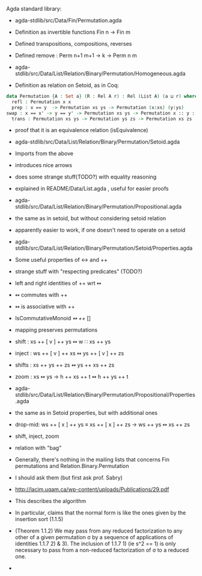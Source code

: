 Agda standard library:

 - agda-stdlib/src/Data/Fin/Permutation.agda
  - Definition as invertible functions Fin n -> Fin m
  - Defined transpositions, compositions, reverses
  - Defined remove : Perm n+1 m+1 -> k -> Perm n m
 
 - agda-stdlib/src/Data/List/Relation/Binary/Permutation/Homogeneous.agda
  - Definition as relation on Setoid, as in Coq:
  ```agda
  data Permutation {A : Set a} (R : Rel A r) : Rel (List A) (a ⊔ r) where
    refl : Permutation x x
    prep : x == y  -> Permutation xs ys -> Permutation (x:xs) (y:ys)
  swap : x == x' -> y == y' -> Permutation xs ys -> Permutation x :: y :: xs   -> Permutation y' :: x' :: ys
    trans : Permutation xs ys -> Permutation ys zs -> Permutation xs zs
  ```
  - proof that it is an equivalence relation (isEquivalence)
 
 - agda-stdlib/src/Data/List/Relation/Binary/Permutation/Setoid.agda
  - Imports from the above
  - introduces nice arrows
  - does some strange stuff(TODO?) with equality reasoning
   - explained in README/Data/List.agda , useful for easier proofs
 
 - agda-stdlib/src/Data/List/Relation/Binary/Permutation/Propositional.agda
  - the same as in setoid, but without considering setoid relation
  - apparently easier to work, if one doesn't need to operate on a setoid
 
 - agda-stdlib/src/Data/List/Relation/Binary/Permutation/Setoid/Properties.agda
  - Some useful properties of <-> and ++
  - strange stuff with "respecting predicates" (TODO?)

  - left and right identities of ++ wrt ↭
  - ↭ commutes with ++ 
  - ↭ is associative with ++ 
  - IsCommutativeMonoid _↭_ _++_ []
  
  - mapping preserves permutations
  - shift  : xs ++ [ v ] ++ ys ↭ w ∷ xs ++ ys 
  
  - inject : ws ++ [ v ] ++ xs ↭ ys ++ [ v ] ++ zs
  - shifts : xs ++ ys ++ zs ↭ ys ++ xs ++ zs
  - zoom :  xs ↭ ys → h ++ xs ++ t ↭ h ++ ys ++ t

 - agda-stdlib/src/Data/List/Relation/Binary/Permutation/Propositional/Properties.agda
  - the same as in Setoid properties, but with additional ones
  - drop-mid:  ws ++ [ x ] ++ ys ≡ xs ++ [ x ] ++ zs → ws ++ ys ↭ xs ++ zs
  - shift, inject, zoom
  - relation with "bag"
 
 - Generally, there's nothing in the mailing lists that concerns Fin permutations and Relation.Binary.Permutation
  - I should ask them (but first ask prof. Sabry)

 - http://lacim.uqam.ca/wp-content/uploads/Publications/29.pdf
  - This describes the algorithm
  - In particular, claims that the normal form is like the ones given by the insertion sort (1.1.5)
  - (Theorem 1.1.2) We may pass from any reduced factorization to any other of a given permutation σ by a sequence of applications of identities 1.1.7 2) & 3). The inclusion of 1.1.7 1) (ie s^2 == 1) is only necessary to pass from a non-reduced factorization of σ to a reduced one.
  - 